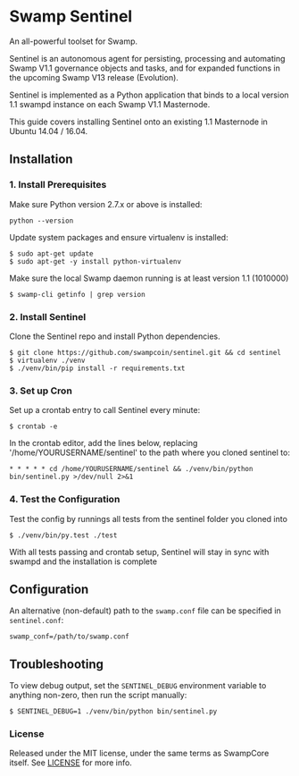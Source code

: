 # Swamp Sentinel

An all-powerful toolset for Swamp.

Sentinel is an autonomous agent for persisting, processing and automating Swamp V1.1 governance objects and tasks, and for expanded functions in the upcoming Swamp V13 release (Evolution).

Sentinel is implemented as a Python application that binds to a local version 1.1 swampd instance on each Swamp V1.1 Masternode.

This guide covers installing Sentinel onto an existing 1.1 Masternode in Ubuntu 14.04 / 16.04.

## Installation

### 1. Install Prerequisites

Make sure Python version 2.7.x or above is installed:

    python --version

Update system packages and ensure virtualenv is installed:

    $ sudo apt-get update
    $ sudo apt-get -y install python-virtualenv

Make sure the local Swamp daemon running is at least version 1.1 (1010000)

    $ swamp-cli getinfo | grep version

### 2. Install Sentinel

Clone the Sentinel repo and install Python dependencies.

    $ git clone https://github.com/swampcoin/sentinel.git && cd sentinel
    $ virtualenv ./venv
    $ ./venv/bin/pip install -r requirements.txt

### 3. Set up Cron

Set up a crontab entry to call Sentinel every minute:

    $ crontab -e

In the crontab editor, add the lines below, replacing '/home/YOURUSERNAME/sentinel' to the path where you cloned sentinel to:

    * * * * * cd /home/YOURUSERNAME/sentinel && ./venv/bin/python bin/sentinel.py >/dev/null 2>&1

### 4. Test the Configuration

Test the config by runnings all tests from the sentinel folder you cloned into

    $ ./venv/bin/py.test ./test

With all tests passing and crontab setup, Sentinel will stay in sync with swampd and the installation is complete

## Configuration

An alternative (non-default) path to the `swamp.conf` file can be specified in `sentinel.conf`:

    swamp_conf=/path/to/swamp.conf

## Troubleshooting

To view debug output, set the `SENTINEL_DEBUG` environment variable to anything non-zero, then run the script manually:

    $ SENTINEL_DEBUG=1 ./venv/bin/python bin/sentinel.py



### License

Released under the MIT license, under the same terms as SwampCore itself. See [LICENSE](LICENSE) for more info.
